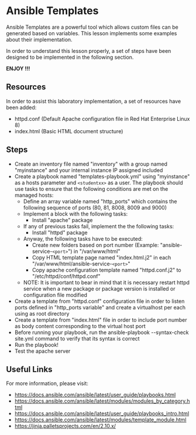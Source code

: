 # Ansible Templates

Ansible Templates are a powerful tool which allows custom files can be generated based on variables. This lesson implements some examples about their implementation.

In order to understand this lesson properly, a set of steps have been designed to be implemented in the following section.

**ENJOY !!!**

## Resources

In order to assist this laboratory implementation, a set of resources have been added:

-   httpd.conf (Default Apache configuration file in Red Hat Enterprise Linux 8)
-   index.html (Basic HTML document structure)

## Steps 

-   Create an inventory file named "inventory" with a group named "myinstance" and your internal instance IP assigned included
-   Create a playbook named "templates-playbook.yml" using "myinstance" as a hosts parameter and ``<studentxx>`` as a user. The playbook should use tasks to ensure that the following conditions are met on the managed hosts:
    -   Define an array variable named "http_ports" which contains the following sequence of ports (80, 81, 8008, 8009 and 9000)
    -   Implement a block with the following tasks:
        -   Install "apache" package 
    -   If any of previous tasks fail, implement the the following tasks:
        -   Install "httpd" package
    -   Anyway, the following tasks have to be executed:
        -   Create new folders based on port number (Example: "ansible-service-``<port>``") in "/var/www/html"
        -   Copy HTML template page named "index.html.j2" in each "/var/www/html/ansible-service-``<port>``" 
        -   Copy apache configuration template named "httpd.conf.j2" to "/etc/httpd/conf/httpd.conf"
    -   NOTE: It is important to bear in mind that it is necessary restart httpd service when a new package or package version is installed or configuration file modified
-   Create a template from "httpd.conf" configuration file in order to listen ports defined in "http_ports variable" and create a virtualhost per each <port> using as root directory
-   Create a template from "index.html" file in order to include port number as body content corresponding to the virtual host port
-   Before running your playbook, run the ansible-playbook --syntax-check site.yml command to verify that its syntax is correct
-   Run the playbook!
-   Test the apache server

## Useful Links

For more information, please visit:

-   https://docs.ansible.com/ansible/latest/user_guide/playbooks.html
-   https://docs.ansible.com/ansible/latest/modules/modules_by_category.html
-   https://docs.ansible.com/ansible/latest/user_guide/playbooks_intro.html
-   https://docs.ansible.com/ansible/latest/modules/template_module.html
-   https://jinja.palletsprojects.com/en/2.10.x/
  